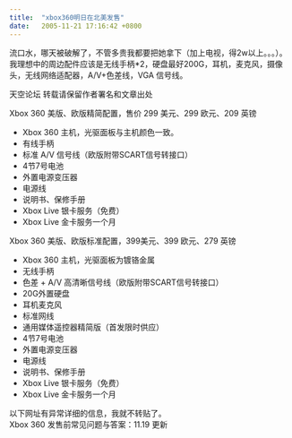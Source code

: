 ```yaml
---
title:  "xbox360明日在北美发售"
date:   2005-11-21 17:16:42 +0800
---
```


流口水，哪天被破解了，不管多贵我都要把她拿下（加上电视，得2w以上。。。）。我理想中的周边配件应该是无线手柄*2，硬盘最好200G，耳机，麦克风，摄像头，无线网络适配器，A/V+色差线，VGA 信号线。  

天空论坛 转载请保留作者署名和文章出处  

Xbox 360 美版、欧版精简配置，售价 299 美元、299 欧元、209 英镑  

* Xbox 360 主机，光驱面板与主机颜色一致。  
* 有线手柄  
* 标准 A/V 信号线（欧版附带SCART信号转接口）  
* 4节7号电池  
* 外置电源变压器  
* 电源线  
* 说明书、保修手册  
* Xbox Live 银卡服务（免费）  
* Xbox Live 金卡服务一个月  

Xbox 360 美版、欧版标准配置，399美元、399 欧元、279 英镑  

* Xbox 360 主机，光驱面板为镀铬金属  
* 无线手柄  
* 色差 + A/V 高清晰信号线（欧版附带SCART信号转接口）  
* 20G外置硬盘  
* 耳机麦克风  
* 标准网线  
* 通用媒体遥控器精简版（首发限时供应）  
* 4节7号电池  
* 外置电源变压器  
* 电源线  
* 说明书、保修手册  
* Xbox Live 银卡服务（免费）  
* Xbox Live 金卡服务一个月  

以下网址有异常详细的信息，我就不转贴了。  
Xbox 360 发售前常见问题与答案：11.19 更新  

